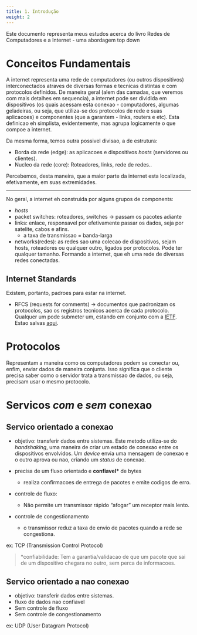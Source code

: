 ```yaml
---
title: 1. Introdução
weight: 2
---
```


Este documento representa meus estudos acerca do livro Redes de Computadores e a Internet - uma abordagem top down

# Conceitos Fundamentais
A internet representa uma rede de computadores (ou outros dispositivos) interconectados atraves de diversas formas e tecnicas distintas e com protocolos definidos. De maneira geral (alem das camadas, que veremos com mais detalhes em sequencia), a internet pode ser dividida em dispositivos (os quais acessam esta conexao - computadores, algumas geladeiras, ou seja, que utiliza-se dos protocolos de rede e suas aplicacoes) e componentes (que a garantem - links, routers e etc). Esta definicao eh simplista, evidentemente, mas agrupa logicamente o que compoe a internet.

Da mesma forma, temos outra possivel divisao, a de estrutura:
- Borda da rede (edge): as aplicacoes e dispositivos _hosts_ (servidores ou clientes).
- Nucleo da rede (core): Roteadores, links, rede de redes..

Percebemos, desta maneira, que a maior parte da internet esta localizada, efetivamente, em suas extremidades.

---

No geral, a internet eh construida por alguns grupos de components:
- _hosts_
- packet switches: roteadores, switches -> passam os pacotes adiante
- links: enlace, responsavel por efetivamente passar os dados, seja por satelite, cabos e afins.
    - a taxa de transmissao = banda-larga
- networks(redes): as redes sao uma colecao de dispositivos, sejam hosts, roteadores ou qualquer outro, ligados por protocolos. Pode ter qualquer tamanho. Formando a internet, que eh uma rede de diversas redes conectadas.

## Internet Standards
Existem, portanto, padroes para estar na internet.
- RFCS (requests for comments) -> documentos que padronizam os protocolos, sao os registros tecnicos acerca de cada protocolo. Qualquer um pode submeter um, estando em conjunto com a [IETF](https://www.ietf.org). Estao salvas [aqui](http://www.faqs.org/faqs/).


# Protocolos
Representam a maneira como os computadores podem se conectar ou, enfim, enviar dados de maneira conjunta. Isso significa que o cliente precisa saber como o servidor trata a transmissao de dados, ou seja, precisam usar o mesmo protocolo.

# Servicos _com_ e _sem_ conexao
## Servico orientado a conexao
- objetivo: transferir dados entre sistemas.
Este metodo utiliza-se do _handshaking_, uma maneira de criar um estado de conexao entre os dispositivos envolvidos. Um _device_ envia uma mensagem de conexao e o outro aprova ou nao, criando um _status_ de conexao.
- precisa de um fluxo orientado e __confiavel*__ de bytes
    - realiza confirmacoes de entrega de pacotes e emite codigos de erro.

- controle de fluxo:
    - Não permite um transmissor rápido “afogar” um receptor mais lento.

- controle de congestionamento
    - o transmissor reduz a taxa de envio de pacotes quando a rede se congestiona.

ex: TCP (Transmission Control Protocol)

> *confiabilidade: Tem a garantia/validacao de que um pacote que sai de um dispositivo chegara no outro, sem perca de informacoes.

## Servico orientado a nao conexao
- objetivo: transferir dados entre sistemas.
- fluxo de dados nao confiavel
- Sem controle de fluxo
- Sem controle de congestionamento

ex: UDP (User Datagram Protocol)
